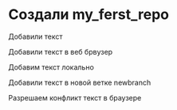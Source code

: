 ﻿# Создали my_ferst_repo

Добавили текст

Добавили текст в веб брвузер

Добавим текст локально

Добавили текст в новой ветке newbranch

Разрешаем конфликт текст в браузере
